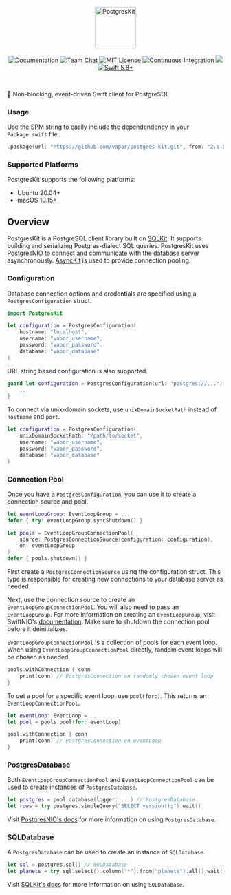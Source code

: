 <p align="center">
<picture>
  <source media="(prefers-color-scheme: dark)" srcset="https://github.com/vapor/postgres-kit/assets/1130717/02ca33b1-d788-4846-8280-7cd89f09c397">
  <source media="(prefers-color-scheme: light)" srcset="https://github.com/vapor/postgres-kit/assets/1130717/91de055b-0e4f-42f3-8257-946ac40d731c">
  <img src="https://github.com/vapor/postgres-kit/assets/1130717/91de055b-0e4f-42f3-8257-946ac40d731c" height="96" alt="PostgresKit">
</picture> 
<br>
<br>
<a href="https://docs.vapor.codes/4.0/"><img src="https://design.vapor.codes/images/readthedocs.svg" alt="Documentation"></a>
<a href="https://discord.gg/vapor"><img src="https://design.vapor.codes/images/discordchat.svg" alt="Team Chat"></a>
<a href="LICENSE"><img src="https://design.vapor.codes/images/mitlicense.svg" alt="MIT License"></a>
<a href="https://github.com/vapor/postgres-kit/actions/workflows/test.yml"><img src="https://img.shields.io/github/actions/workflow/status/vapor/postgres-kit/test.yml?event=push&style=plastic&logo=github&label=tests&logoColor=%23ccc" alt="Continuous Integration"></a>
<a href="https://codecov.io/github/vapor/postgres-kit"><img src="https://img.shields.io/codecov/c/github/vapor/postgres-kit?style=plastic&logo=codecov&label=codecov"></a>
<a href="https://swift.org"><img src="https://design.vapor.codes/images/swift58up.svg" alt="Swift 5.8+"></a>
</p>

<br>

🐘 Non-blocking, event-driven Swift client for PostgreSQL.

### Usage

Use the SPM string to easily include the dependendency in your `Package.swift` file.

```swift
.package(url: "https://github.com/vapor/postgres-kit.git", from: "2.0.0")
```

### Supported Platforms

PostgresKit supports the following platforms:

- Ubuntu 20.04+
- macOS 10.15+

## Overview

PostgresKit is a PostgreSQL client library built on [SQLKit](https://github.com/vapor/sql-kit). It supports building and serializing Postgres-dialect SQL queries. PostgresKit uses [PostgresNIO](https://github.com/vapor/postgres-nio) to connect and communicate with the database server asynchronously. [AsyncKit](https://github.com/vapor/async-kit) is used to provide connection pooling. 

### Configuration

Database connection options and credentials are specified using a `PostgresConfiguration` struct. 

```swift
import PostgresKit

let configuration = PostgresConfiguration(
    hostname: "localhost",
    username: "vapor_username",
    password: "vapor_password",
    database: "vapor_database"
)
```

URL string based configuration is also supported.

```swift
guard let configuration = PostgresConfiguration(url: "postgres://...") else {
    ...
}
```

To connect via unix-domain sockets, use `unixDomainSocketPath` instead of `hostname` and `port`.

```swift
let configuration = PostgresConfiguration(
    unixDomainSocketPath: "/path/to/socket",
    username: "vapor_username",
    password: "vapor_password",
    database: "vapor_database"
)
```

### Connection Pool

Once you have a `PostgresConfiguration`, you can use it to create a connection source and pool.

```swift
let eventLoopGroup: EventLoopGroup = ...
defer { try! eventLoopGroup.syncShutdown() }

let pools = EventLoopGroupConnectionPool(
    source: PostgresConnectionSource(configuration: configuration), 
    on: eventLoopGroup
)
defer { pools.shutdown() }
```

First create a `PostgresConnectionSource` using the configuration struct. This type is responsible for creating new connections to your database server as needed.

Next, use the connection source to create an `EventLoopGroupConnectionPool`. You will also need to pass an `EventLoopGroup`. For more information on creating an `EventLoopGroup`, visit SwiftNIO's [documentation](https://apple.github.io/swift-nio/docs/current/NIO/index.html). Make sure to shutdown the connection pool before it deinitializes. 

`EventLoopGroupConnectionPool` is a collection of pools for each event loop. When using `EventLoopGroupConnectionPool` directly, random event loops will be chosen as needed.

```swift
pools.withConnection { conn 
    print(conn) // PostgresConnection on randomly chosen event loop
}
```

To get a pool for a specific event loop, use `pool(for:)`. This returns an `EventLoopConnectionPool`. 

```swift
let eventLoop: EventLoop = ...
let pool = pools.pool(for: eventLoop)

pool.withConnection { conn
    print(conn) // PostgresConnection on eventLoop
}
```

### PostgresDatabase

Both `EventLoopGroupConnectionPool` and `EventLoopConnectionPool` can be used to create instances of `PostgresDatabase`.

```swift
let postgres = pool.database(logger: ...) // PostgresDatabase
let rows = try postgres.simpleQuery("SELECT version();").wait()
```

Visit [PostgresNIO's docs](https://github.com/vapor/postgres-nio) for more information on using `PostgresDatabase`.

### SQLDatabase

A `PostgresDatabase` can be used to create an instance of `SQLDatabase`.

```swift
let sql = postgres.sql() // SQLDatabase
let planets = try sql.select().column("*").from("planets").all().wait()
```

Visit [SQLKit's docs](https://github.com/vapor/sql-kit) for more information on using `SQLDatabase`. 
